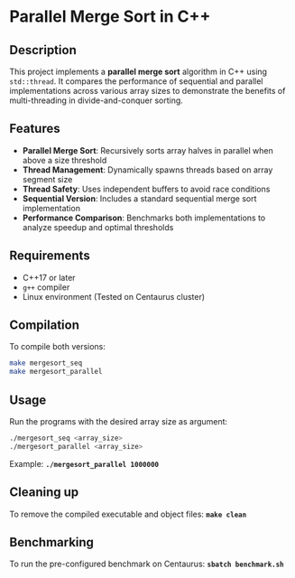 # Parallel Merge Sort in C++

## Description
This project implements a **parallel merge sort** algorithm in C++ using `std::thread`. It compares the performance of sequential and parallel implementations across various array sizes to demonstrate the benefits of multi-threading in divide-and-conquer sorting.

## Features
- **Parallel Merge Sort**: Recursively sorts array halves in parallel when above a size threshold
- **Thread Management**: Dynamically spawns threads based on array segment size
- **Thread Safety**: Uses independent buffers to avoid race conditions
- **Sequential Version**: Includes a standard sequential merge sort implementation
- **Performance Comparison**: Benchmarks both implementations to analyze speedup and optimal thresholds

## Requirements
- C++17 or later
- `g++` compiler
- Linux environment (Tested on Centaurus cluster)

## Compilation
To compile both versions:
```bash
make mergesort_seq
make mergesort_parallel
```

## Usage
Run the programs with the desired array size as argument:
```bash
./mergesort_seq <array_size>
./mergesort_parallel <array_size>
```
Example:
**`./mergesort_parallel 1000000`**

## Cleaning up
To remove the compiled executable and object files:
**`make clean`**

## Benchmarking
To run the pre-configured benchmark on Centaurus:
**`sbatch benchmark.sh`**